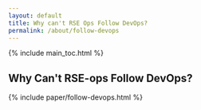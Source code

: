 ```yaml
---
layout: default
title: Why can't RSE Ops Follow DevOps?
permalink: /about/follow-devops
---
```


{% include main_toc.html %}

## Why Can't RSE-ops Follow DevOps?

<div class="card">

{% include paper/follow-devops.html %}

</div>
